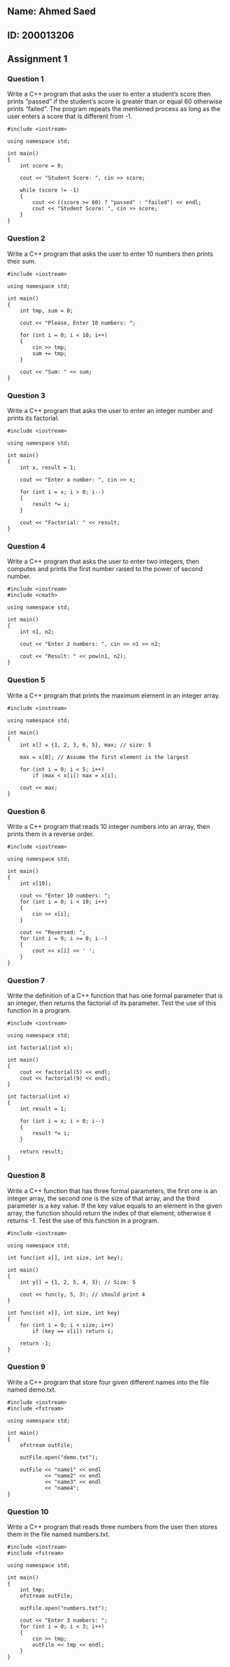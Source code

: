 
## Name: **Ahmed Saed**
## ID: **200013206**

## Assignment 1

### Question 1

Write a C++ program that asks the user to enter a student’s score then prints “passed” if the student’s score is greater than or equal 60 otherwise prints “failed”. The program repeats the mentioned process as long as the user enters a score that is different from -1.

    #include <iostream>

    using namespace std;

    int main()
    {
        int score = 0;

        cout << "Student Score: ", cin >> score;

        while (score != -1)
        {
            cout << ((score >= 60) ? "passed" : "failed") << endl;
            cout << "Student Score: ", cin >> score;
        }
    }

### Question 2

Write a C++ program that asks the user to enter 10 numbers then prints their sum. 

    #include <iostream>

    using namespace std;

    int main()
    {
        int tmp, sum = 0;

        cout << "Please, Enter 10 numbers: ";

        for (int i = 0; i < 10; i++)
        {
            cin >> tmp;
            sum += tmp;
        }
        
        cout << "Sum: " << sum;
    }

### Question 3
Write a C++ program that asks the user to enter an integer number and prints its factorial.

    #include <iostream>

    using namespace std;

    int main()
    {
        int x, result = 1;

        cout << "Enter a number: ", cin >> x;

        for (int i = x; i > 0; i--)
        {
            result *= i;
        }

        cout << "Factorial: " << result;
    }

### Question 4
Write a C++ program that asks the user to enter two integers, then computes and prints the first number raised to the power of second number.

    #include <iostream>
    #include <cmath>

    using namespace std;

    int main()
    {
        int n1, n2;

        cout << "Enter 2 numbers: ", cin >> n1 >> n2;

        cout << "Result: " << pow(n1, n2);
    }

### Question 5
Write a C++ program that prints the maximum element in an integer array. 

    #include <iostream>

    using namespace std;

    int main()
    {
        int x[] = {1, 2, 3, 6, 5}, max; // size: 5

        max = x[0]; // Assume the first element is the largest

        for (int i = 0; i < 5; i++)
            if (max < x[i]) max = x[i];    
        
        cout << max;
    }

### Question 6
Write a C++ program that reads 10 integer numbers into an array, then prints them in a reverse order.

    #include <iostream>

    using namespace std;

    int main()
    {
        int x[10];

        cout << "Enter 10 numbers: ";
        for (int i = 0; i < 10; i++)
        {
            cin >> x[i];
        }
        
        cout << "Reversed: ";
        for (int i = 9; i >= 0; i--)
        {
            cout << x[i] << ' ';
        }
    }

### Question 7
Write the definition of a C++ function that has one formal parameter that is an integer, then returns the factorial of its parameter. Test the use of this function in a program. 

    #include <iostream>

    using namespace std;

    int factorial(int x);

    int main()
    {
        cout << factorial(5) << endl;
        cout << factorial(9) << endl;
    }

    int factorial(int x)
    {
        int result = 1;

        for (int i = x; i > 0; i--)
        {
            result *= i;
        }

        return result;
    }

### Question 8
Write a C++ function that has three formal parameters, the first one is an integer array, the second one is the size of that array, and the third parameter is a key value. If the key value equals to an element in the given array, the function should return the index of that element, otherwise it returns -1. Test the use of this function in a program. 

    #include <iostream>

    using namespace std;

    int func(int x[], int size, int key);

    int main()
    {
        int y[] = {1, 2, 5, 4, 3}; // Size: 5

        cout << func(y, 5, 3); // should print 4
    }

    int func(int x[], int size, int key)
    {
        for (int i = 0; i < size; i++)
            if (key == x[i]) return i;

        return -1;
    }

### Question 9
Write a C++ program that store four given different names into the file named demo.txt.

    #include <iostream>
    #include <fstream>

    using namespace std;

    int main()
    {
        ofstream outFile;

        outFile.open("demo.txt");

        outFile << "name1" << endl
                << "name2" << endl
                << "name3" << endl
                << "name4";
    }

### Question 10

Write a C++ program that reads three numbers from the user then stores them in the file named numbers.txt. 

    #include <iostream>
    #include <fstream>

    using namespace std;

    int main()
    {
        int tmp;
        ofstream outFile;

        outFile.open("numbers.txt");

        cout << "Enter 3 numbers: ";
        for (int i = 0; i < 3; i++)
        {
            cin >> tmp;
            outFile << tmp << endl;
        }
    }
